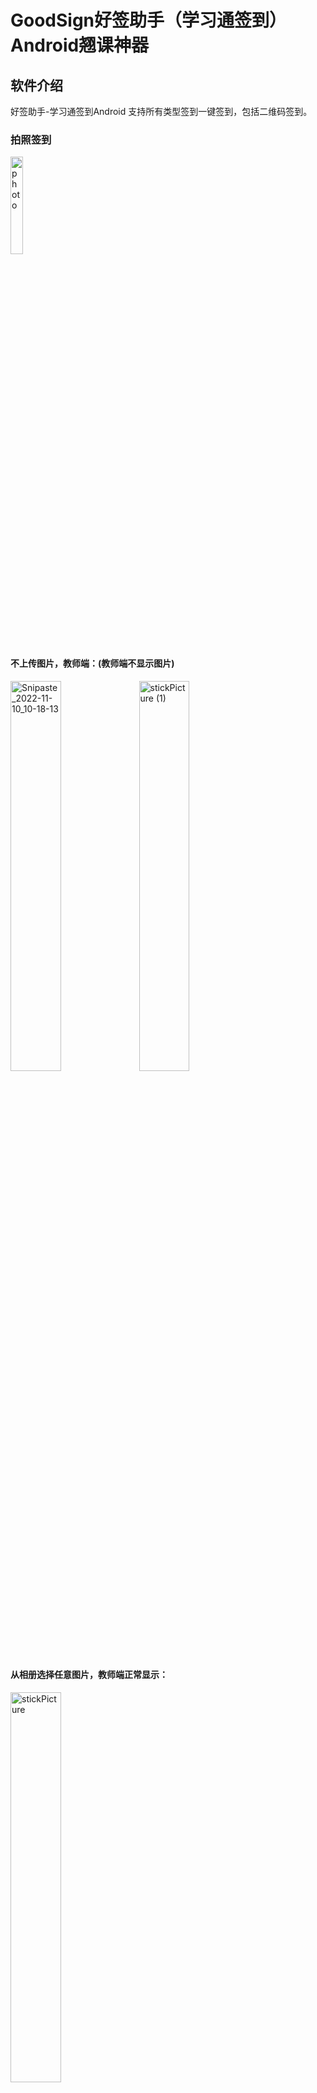 # GoodSign好签助手（学习通签到）Android翘课神器  

## 软件介绍

好签助手-学习通签到Android  支持所有类型签到一键签到，包括二维码签到。

### 拍照签到

<img src=".\README_IMG\photo.gif" alt="photo"   width="20%"/>


#### 不上传图片，教师端：(教师端不显示图片)

<img src=".\README_IMG\IMG20221110102046.jpg"  alt="Snipaste_2022-11-10_10-18-13" width="40%"  />
<img src=".\README_IMG\stickPicture (1).png"  alt="stickPicture (1)" width="40%"  /> 


#### 从相册选择任意图片，教师端正常显示：

<img src=".\README_IMG\stickPicture.png"  alt="stickPicture" width="40%" />


### 定位签到（真正的）自定义地址:

这里的经纬度是从学习通后端拿到的数据，是签到范围的中心点，所以地址填什么都能签到成功！（经纬度是判断是否在范围内的依据）

<img src=".\README_IMG\4A145DC833F43A40215A60A3C51D5E6E.jpg" alt="3B5445BD53FDAE09B16FBB5C215E4380"  width="40%" />


### 自动签到

在我的页面打开开关后，即可进入懒人模式：除了拍照签到，其他签到在打开软件后会自动签到。

<img src=".\README_IMG\Screenshot_2022-11-10-10-32-17-430_com.example.chaomianqiandao.jpg" alt="Screenshot_2022-11-10-10-32-17-430_com.example.chaomianqiandao" width="40%" />


### 手势签到和签到码签到

这种签到也是一键签到，不用你输入签到码和手势，但是你可以将签到码和手势分享给其他人（顺便可以推荐一下本软件）。

签到码和手势都是从学习通后端直接获取，没毛病老弟！！

<img src=".\README_IMG\084A757E6511502C0AF47719D7F3E38D.jpg" alt="084A757E6511502C0AF47719D7F3E38D"  width="40%"  />

### 日志系统

<img src=".\README_IMG\log.png" alt="084A757E6511502C0AF47719D7F3E38D"  width="40%"  />

### 未交作业提醒

<img src=".\README_IMG\submitwork.jpg" alt="084A757E6511502C0AF47719D7F3E38D"  width="40%"  />

### 任务列表跳转腾讯会议

<img src=".\README_IMG\meeting.gif" alt="084A757E6511502C0AF47719D7F3E38D"  width="40%"  />

##  多账号同时签到

<img src=".\README_IMG\IMG_20230106_182833.jpg" alt="084A757E6511502C0AF47719D7F3E38D"  width="40%"  />

## 软件特点

当然是支持自动二维码签到了，可以说是翘课神器！！！仅需让舍友用咱们软件扫码签到成功，那么就可以把二维码的签到密钥共享给所有人（无视10s过期），其他人只需要无脑一键签到即可。也会自动复制获取的enc签到密钥，可以分享给他人，不用我们软件也可以拿着enc签到。更多功能还在开发中....

## 使用教程

https://note.youdao.com/s/Mp5Zvhfh

## 软件下载地址

v1.0.1 https://wwp.lanzoup.com/i68RV0e39eri

\--------------------------------------------------------

v1.0.2 修复部分课程闪退、主页新增刷新按钮监测最新签到、签到页面显示课程名称   https://wwp.lanzoup.com/i9M3R0e8pdlc

\--------------------------------------------------------

v1.0.3 修复二维码签到闪退、二维码图片新增剪裁功能、简化签到页面   https://wwp.lanzoup.com/iLVZB0eakhzc

\--------------------------------------------------------

v1.1.0 添加手势图案显示、替换二维码识别框架Zxing，使用opencv识别二维码，移植微信二维码引擎识别库（识别率大幅提高）https://wwp.lanzoup.com/iQKI10fbviwd

\--------------------------------------------------------

v1.2.0 正式版 页面重新布局、添加自动签到模式、去除内测过期、新增软件更新提示、添加二维码签到一键签到 https://wwp.lanzoup.com/iF1BL0fm2z1g

\--------------------------------------------------------

v1.2.1 修复自动模式下二维码签到闪退 https://wwp.lanzoup.com/iFW4K0foqd0j

\--------------------------------------------------------

v1.3.1 新增未交作业功能、优化日志系统 https://wwp.lanzoup.com/iAQ5G0fqlilc

\--------------------------------------------------------

v1.4.1  二维码签到自填enc、自动复制enc、活动列表支持跳转腾讯会议、优化界面逻辑、增强软件安全机制  https://wwp.lanzoup.com/iZQIP0fzegbc

\--------------------------------------------------------

v1.5.0 新增多账号一起签功能、账号切换、去除应用强制更新、优化应用启动速度  https://wwp.lanzoup.com/iFMHX0h9okef

\--------------------------------------------------------

v1.5.0 该版本以后不在提供更新下载地址，最新版本只会在QQ交流群发布（按需更新），修改bug后的版本也只会在群内更新  QQ用户交流群：301491750




## 声明

- 本项目完全开源，免费，仅供技术学习和交流，开发者团队并未授权任何组织、机构以及个人将其用于商业或者盈利性质的活动。也从未使用本项目进行任何盈利性活动。未来也不会将其用于开展营利性业务。
- 个人或者组织，机构如果使用本项目产生的各类纠纷，法律问题，均由其本人承担。
- 如果您开始使用本项目，即视为同意项目免责声明中的一切条款，条款更新不再另行通知。
- 如有触及相关平台规定或者权益，烦请联系我们删除。

## 鸣谢

代码部分全部是自己抓包分析原创。软件的功能、界面布局和文档编写参考了下面的项目，写的也十分好！

* https://github.com/james-curtis/chaoxing-sign-app
* https://github.com/morning-start/XueXiTong
